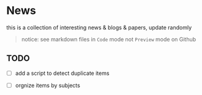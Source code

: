 # News

this is a collection of interesting news & blogs & papers, update randomly

> notice: see markdown files in `Code` mode not `Preview` mode on Github

## TODO

- [ ] add a script to detect duplicate items

- [ ] orgnize items by subjects

